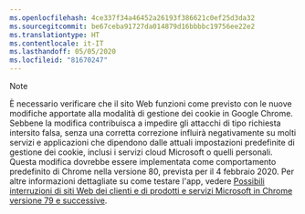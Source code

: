 ```yaml
---
ms.openlocfilehash: 4ce337f34a46452a26193f386621c0ef25d3da32
ms.sourcegitcommit: be67ceba91727da014879d16bbbbc19756ee22e2
ms.translationtype: HT
ms.contentlocale: it-IT
ms.lasthandoff: 05/05/2020
ms.locfileid: "81670247"
---
```

> [!NOTE] 
> È necessario verificare che il sito Web funzioni come previsto con le nuove modifiche apportate alla modalità di gestione dei cookie in Google Chrome. Sebbene la modifica contribuisca a impedire gli attacchi di tipo richiesta intersito falsa, senza una corretta correzione influirà negativamente su molti servizi e applicazioni che dipendono dalle attuali impostazioni predefinite di gestione dei cookie, inclusi i servizi cloud Microsoft o quelli personali. Questa modifica dovrebbe essere implementata come comportamento predefinito di Chrome nella versione 80, prevista per il 4 febbraio 2020. Per altre informazioni dettagliate su come testare l'app, vedere [Possibili interruzioni di siti Web dei clienti e di prodotti e servizi Microsoft in Chrome versione 79 e successive](https://support.microsoft.com/help/4522904/potential-disruption-to-customer-websites-in-latest-chrome).